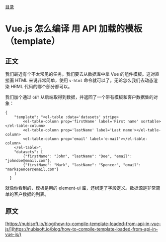 [目录](./)

# Vue.js 怎么编译 用 API 加载的模板（template）

## 正文

我们最近有个不太常见的任务。我们要去从数据库中拿 Vue 的组件模板。这对直接画 HTML 来说非常简单，使用 `v-html` 命令就可以了。无论怎么我们去动态渲染 HRML 代码的哪个部分都可以。

我们加个通过 `GET` 从后端取得到数据，并返回了一个带有模板和客户数据集的对象：

```
{
    "template": "<el-table :data='datasets' stripe>
        <el-table-column prop='firstName' label='First name' sortable></el-table-column>
        <el-table-column prop='lastName' label='Last name'></el-table-column>
        <el-table-column prop='email' label='e-mail'></el-table-column>
    </el-table>",
    "datasets": [
        {"firstName": "John", "lastName": "Doe", "email": "johndoe@email.com"},
        {"firstName": "Mark", "lastName": "Spencer", "email": "markspencer@email.com"}
    ]
  }
```

就像你看到的，模板是用的 element-ui 库，还绑定了字段定义。数据源是非常简单的客户数据的列表。

 

## 原文

[https://nubisoft.io/blog/how-to-compile-template-loaded-from-api-in-vue-js/](https://nubisoft.io/blog/how-to-compile-template-loaded-from-api-in-vue-js/)